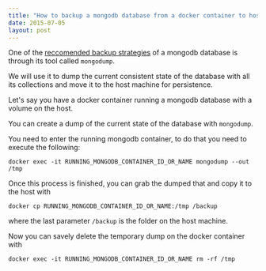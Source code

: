 ```yaml
---
title: "How to backup a mongodb database from a docker container to host"
date: 2015-07-05
layout: post
---
```


One of the [reccomended backup strategies](http://docs.mongodb.org/manual/tutorial/backup-and-restore-tools/) of a mongodb database is through its tool called `mongodump`.

We will use it to dump the current consistent state of the database with all its collections and move it to the host machine for persistence.

Let's say you have a docker container running a mongodb database with a volume on the host.

You can create a dump of the current state of the database with `mongodump`.

You need to enter the running mongodb container, to do that you need to execute the following:

```
docker exec -it RUNNING_MONGODB_CONTAINER_ID_OR_NAME mongodump --out /tmp
```

Once this process is finished, you can grab the dumped that and copy it to the host with

```
docker cp RUNNING_MONGODB_CONTAINER_ID_OR_NAME:/tmp /backup
```

where the last parameter `/backup` is the folder on the host machine.


Now you can savely delete the temporary dump on the docker container with 

```
docker exec -it RUNNING_MONGODB_CONTAINER_ID_OR_NAME rm -rf /tmp
```
